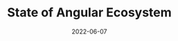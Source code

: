 ---
path: "/blog/2022/state-of-angular-ecosystem"
date: "2022-06-07"
title: "State of Angular Ecosystem"
videoUrl: "https://www.youtube.com/embed/W90EopFqUH4"
---